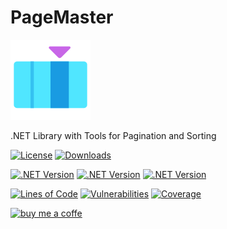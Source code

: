 # PageMaster

![PageMaster](https://raw.githubusercontent.com/lk-code/PageMaster/main/icon_128.png)

.NET Library with Tools for Pagination and Sorting

[![License](https://img.shields.io/github/license/lk-code/PageMaster.svg?style=flat-square)](https://github.com/lk-code/PageMaster/blob/master/LICENSE)
[![Downloads](https://img.shields.io/nuget/dt/PageMaster.svg?style=flat-square)](https://www.nuget.org/packages/PageMaster/)

[![.NET Version](https://img.shields.io/badge/dotnet%20version-net6.0-blue?style=flat-square)](https://www.nuget.org/packages/PageMaster/)
[![.NET Version](https://img.shields.io/badge/dotnet%20version-net7.0-blue?style=flat-square)](https://www.nuget.org/packages/PageMaster/)
[![.NET Version](https://img.shields.io/badge/dotnet%20version-net8.0-blue?style=flat-square)](https://www.nuget.org/packages/PageMaster/)

[![Lines of Code](https://sonarcloud.io/api/project_badges/measure?project=lk-code_PageMaster&metric=ncloc)](https://sonarcloud.io/summary/new_code?id=lk-code_PageMaster)
[![Vulnerabilities](https://sonarcloud.io/api/project_badges/measure?project=lk-code_PageMaster&metric=vulnerabilities)](https://sonarcloud.io/summary/new_code?id=lk-code_PageMaster)
[![Coverage](https://sonarcloud.io/api/project_badges/measure?project=lk-code_PageMaster&metric=coverage)](https://sonarcloud.io/summary/new_code?id=lk-code_PageMaster)

[![buy me a coffe](https://cdn.buymeacoffee.com/buttons/v2/default-yellow.png)](https://www.buymeacoffee.com/lk.code)
